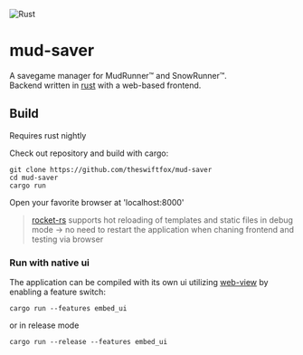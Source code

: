![Rust](https://github.com/theswiftfox/mud-saver/workflows/Rust/badge.svg?branch=develop)
# mud-saver

A savegame manager for MudRunner™ and SnowRunner™.  
Backend written in [rust](https://www.rust-lang.org/) with a web-based frontend.  

## Build  
Requires rust nightly  

Check out repository and build with cargo:  
```
git clone https://github.com/theswiftfox/mud-saver
cd mud-saver
cargo run
```
Open your favorite browser at 'localhost:8000'

> [rocket-rs](https://rocket.rs/) supports hot reloading of templates and static files in debug mode -> no need to restart the application when chaning frontend and testing via browser  

### Run with native ui
The application can be compiled with its own ui utilizing [web-view](https://github.com/Boscop/web-view) by enabling a feature switch:  
```
cargo run --features embed_ui
```
or in release mode  
```
cargo run --release --features embed_ui
```
